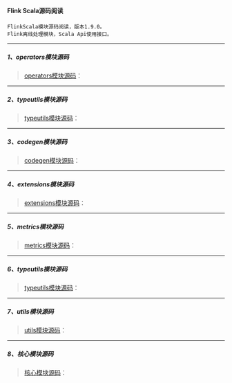 #### Flink Scala源码阅读
    FlinkScala模块源码阅读，版本1.9.0。
    Flink离线处理模块，Scala Api使用接口。

-----
##### 1、operators模块源码
> [operators模块源码](src/main/java/org/apache/flink/api/scala/operators)：

-----
##### 2、typeutils模块源码
> [typeutils模块源码](src/main/java/org/apache/flink/api/scala/typeutils)：

-----
##### 3、codegen模块源码
> [codegen模块源码](src/main/scala/org/apache/flink/api/scala/codegen)：

-----
##### 4、extensions模块源码
> [extensions模块源码](src/main/scala/org/apache/flink/api/scala/extensions)：

-----
##### 5、metrics模块源码
> [metrics模块源码](src/main/scala/org/apache/flink/api/scala/metrics)：

-----
##### 6、typeutils模块源码
> [typeutils模块源码](src/main/scala/org/apache/flink/api/scala/typeutils)：

-----
##### 7、utils模块源码
> [utils模块源码](src/main/scala/org/apache/flink/api/scala/utils)：

-----
##### 8、核心模块源码
> [核心模块源码](src/main/java/org/apache/flink/api/scala)：


   